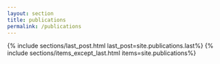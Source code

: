 ```yaml
---
layout: section
title: publications
permalink: /publications
---
```

{% include sections/last_post.html last_post=site.publications.last%}
{% include sections/items_except_last.html items=site.publications%}
